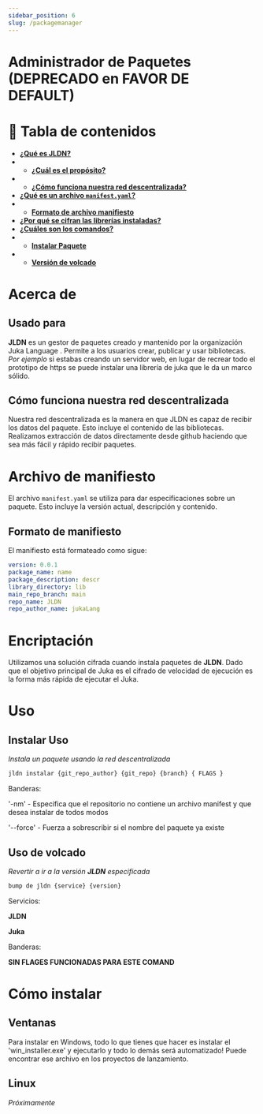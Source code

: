 ```yaml
---
sidebar_position: 6
slug: /packagemanager
---
```


# Administrador de Paquetes (DEPRECADO en FAVOR DE DEFAULT)

<h1>📖 Tabla de contenidos</h1>

- [**¿Qué es JLDN?**](#about)
- - [**¿Cuál es el propósito?**](#used-for)
- - [**¿Cómo funciona nuestra red descentralizada?**](#how-our-decentralized-network-works)
- [**¿Qué es un archivo `manifest.yaml`?**](#manifest-file)
- - [**Formato de archivo manifiesto**](#manifest-format)
- [**¿Por qué se cifran las librerías instaladas?**](#encryption)
- [**¿Cuáles son los comandos?**](#usage)
- - [**Instalar Paquete**](#install-usage)
- - [**Versión de volcado**](#bump-usage)

# Acerca de

## Usado para

**JLDN** es un gestor de paquetes creado y mantenido por la organización Juka Language . Permite a los usuarios crear, publicar y usar bibliotecas. _Por ejemplo_ si estabas creando un servidor web, en lugar de recrear todo el prototipo de https se puede instalar una librería de juka que le da un marco sólido.

## Cómo funciona nuestra red descentralizada

Nuestra red descentralizada es la manera en que JLDN es capaz de recibir los datos del paquete. Esto incluye el contenido de las bibliotecas. Realizamos extracción de datos directamente desde github haciendo que sea más fácil y rápido recibir paquetes.

# Archivo de manifiesto

El archivo `manifest.yaml` se utiliza para dar especificaciones sobre un paquete. Esto incluye la versión actual, descripción y contenido.

## Formato de manifiesto

El manifiesto está formateado como sigue:

```yaml
version: 0.0.1
package_name: name
package_description: descr
library_directory: lib
main_repo_branch: main
repo_name: JLDN
repo_author_name: jukaLang
```

# Encriptación

Utilizamos una solución cifrada cuando instala paquetes de **JLDN**. Dado que el objetivo principal de Juka es el cifrado de velocidad de ejecución es la forma más rápida de ejecutar el Juka.

# Uso

## Instalar Uso

_Instala un paquete usando la red descentralizada_

```bash
jldn instalar {git_repo_author} {git_repo} {branch} { FLAGS }
```

Banderas:

'-nm' - Especifica que el repositorio no contiene un archivo manifest y que desea instalar de todos modos

'--force' - Fuerza a sobrescribir si el nombre del paquete ya existe

## Uso de volcado

_Revertir a ir a la versión **JLDN** especificada_

```bash
bump de jldn {service} {version}
```

Servicios:

**JLDN**

**Juka**

Banderas:

**SIN FLAGES FUNCIONADAS PARA ESTE COMAND**

# Cómo instalar

## Ventanas

Para instalar en Windows, todo lo que tienes que hacer es instalar el 'win_installer.exe' y ejecutarlo y todo lo demás será automatizado! Puede encontrar ese archivo en los proyectos de lanzamiento.

## Linux

_Próximamente_
